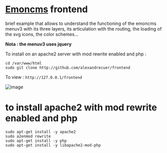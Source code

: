 # [Emoncms](http://github.com/emoncms/emoncms) frontend

brief example that allows to understand the functioning of the emoncms menuv3 with its three layers, its articulation with the routing, the loading of the svg icons, the color schemes...

**Nota : the menuv3 uses jquery**

To install on an apache2 server with mod rewrite enabled and php :
```
cd /var/www/html
sudo git clone http://github.com/alexandrecuer/frontend
```
To view : `http://127.0.0.1/frontend`

![image](https://user-images.githubusercontent.com/24553739/129034837-1428029f-2d3e-4b0d-9b7d-4b7a3c823f7b.png)

# to install apache2 with mod rewrite enabled and php 

```
sudo apt-get install -y apache2
sudo a2enmod rewrite
sudo apt-get install -y php
sudo apt-get install -y libapache2-mod-php
```
